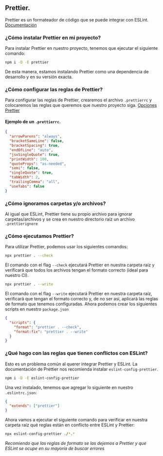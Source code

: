 ## Prettier.

Prettier es un formateador de código que se puede integrar con ESLint. [Documentación](https://prettier.io/docs/en/)

### ¿Cómo instalar Prettier en mi proyecto?

Para instalar Prettier en nuestro proyecto, tenemos que ejecutar el siguiente comando:

```bash
npm i -D -E prettier
```

De esta manera, estamos instalando Prettier como una dependencia de desarrollo y en su versión exacta.

### ¿Cómo configurar las reglas de Prettier?

Para configurar las reglas de Prettier, crearemos el archivo `.prettierrc` y colocaremos las reglas que queremos que nuestro proyecto siga. [Opciones Prettier](https://prettier.io/docs/en/options)

#### Ejemplo de un `.prettierrc`.

```json
{
  "arrowParens": "always",
  "bracketSameLine": false,
  "bracketSpacing": true,
  "endOfLine": "auto",
  "jsxSingleQuote": true,
  "printWidth": 100,
  "quoteProps": "as-needed",
  "semi": false,
  "singleQuote": true,
  "tabWidth": 2,
  "trailingComma": "all",
  "useTabs": false
}
```

### ¿Cómo ignoramos carpetas y/o archivos?

Al igual que ESLint, Prettier tiene su propio archivo para ignorar carpetas/archivos y se crea en nuestro directorio raíz un archivo `.prettierignore`

### ¿Cómo ejecutamos Prettier?

Para utilizar Prettier, podemos usar los siguientes comandos:

```bash
npx prettier . --check
```

El comando con el flag `--check` ejecutará Prettier en nuestra carpeta raíz y verificará que todos los archivos tengan el formato correcto (ideal para nuestro CI).

```bash
npx prettier . --write
```

El comando con el flag `--write` ejecutará Prettier en nuestra carpeta raíz, verificará que tengan el formato correcto y, de no ser así, aplicará las reglas de formato que tenemos configuradas. Ahora podemos crear los siguientes scripts en nuestro `package.json`

```json
{
  "scripts": {
    "format": "prettier . --check",
    "format:fix": "prettier . --write"
  }
}
```

### ¿Qué hago con las reglas que tienen conflictos con ESLint?

Esto es un problema común al querer integrar Prettier y ESLint. La documentación de Prettier nos recomienda instalar `eslint-config-prettier`.

```bash
npm i -D -E eslint-config-prettier
```

Una vez instalado, tenemos que agregar lo siguiente en nuestro `.eslintrc.json`:

```json
{
  "extends": ["prettier"]
}
```

Ahora vamos a ejecutar el siguiente comando para verificar en nuestra carpeta raíz qué reglas están en conflicto entre ESLint y Prettier:

```bash
npx eslint-config-prettier ./*.*
```

_Recomiendo que las reglas de formato se las dejemos a Prettier y que ESLint se ocupe en su mayoría de buscar errores_
